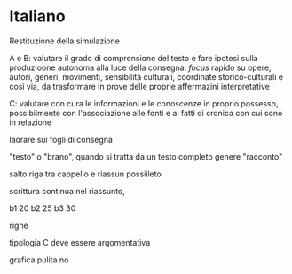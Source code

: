 # Italiano

Restituzione della simulazione

A e B: valutare il grado di comprensione del testo e fare ipotesi sulla produzioone autonoma alla luce della consegna: _focus_ rapido su opere, autori, generi, movimenti, sensibilità culturali, coordinate storico-culturali e così via, da trasformare in prove delle proprie affermazini interpretative


C: valutare con cura le informazioni e le conoscenze in proprio possesso, possibilmente con l'associazione alle fonti e ai fatti di cronica con cui sono in relazione

laorare sui fogli di consegna

"testo" o "brano", quando si tratta da un testo completo
genere "racconto"

salto riga tra cappello e riassun possiileto

scrittura continua nel riassunto,


b1 20
b2 25
b3 30

righe

tipologia C
deve essere argomentativa

grafica pulita
no 
<!--stackedit_data:
eyJoaXN0b3J5IjpbNjU0MTg2NzYyLC0zNDk5OTczNjMsMjAxND
YyNDM2M119
-->